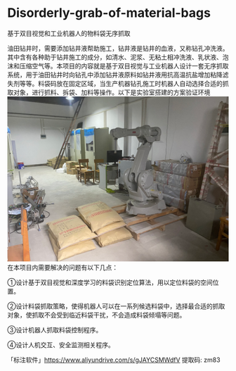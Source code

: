 # Disorderly-grab-of-material-bags
基于双目视觉和工业机器人的物料袋无序抓取

油田钻井时，需要添加钻井液帮助施工，钻井液是钻井的血液，又称钻孔冲洗液。其中含有各种助于钻井施工的成分，如清水、泥浆、无粘土相冲洗液、乳状液、泡沫和压缩空气等。本项目的内容就是基于双目视觉与工业机器人设计一套无序抓取系统，用于油田钻井时向钻孔中添加钻井液原料如钻井液用抗高温抗盐增加粘降滤失剂等等。料袋码放在固定区域，当生产机器钻孔施工时机器人自动选择合适的抓取对象，进行抓料、拆袋、加料等操作。以下是实验室搭建的方案验证环境
![抓料.png](https://github.com/WaCh4546/Disorderly-grab-of-material-bags/blob/main/%E6%8A%93%E6%96%99.png?raw=true)
在本项目内需要解决的问题有以下几点：

①设计基于双目视觉和深度学习的料袋识别定位算法，用以定位料袋的空间位置。

②设计料袋抓取策略，使得机器人可以在一系列候选料袋中，选择最合适的抓取对象，使抓取不会受到临近料袋干扰，不会造成料袋倾塌等问题。

③设计机器人抓取料袋控制程序。

④设计人机交互、安全监测相关程序。



「标注软件」https://www.aliyundrive.com/s/gJAYCSMWdfV 提取码: zm83